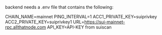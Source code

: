 backend needs a .env file that contains the following:


CHAIN_NAME=mainnet
PING_INTERVAL=1
ACC1_PRIVATE_KEY=suiprivkey
ACC2_PRIVATE_KEY=suiprivkey1
URL=https://sui-mainnet-rpc.allthatnode.com
API_KEY=API-KEY from suiscan

